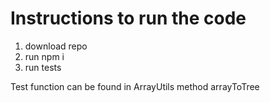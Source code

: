 
# Instructions to run the code
1. download repo
2. run npm i
3. run tests

Test function can be found in ArrayUtils method arrayToTree